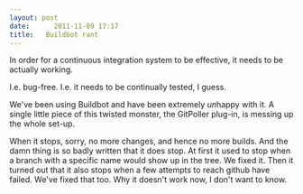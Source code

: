 ```yaml
---
layout: post
date:      2011-11-09 17:17
title:   Buildbot rant
---
```


In order for a continuous integration system to be effective, it needs to be actually working.

I.e. bug-free. I.e. it needs to be continually tested, I guess.&nbsp;

We&#39;ve been using Buildbot and have been extremely *un*happy with it. A single little piece of this twisted monster, the GitPoller plug-in, is messing up the whole set-up.

When it stops,&nbsp;sorry, no more changes, and hence no more builds. And the damn thing is so badly written that it does stop. At first it used to stop when a branch with a specific name would show up in the tree. We fixed it. Then it turned out that it also stops when a few attempts to reach github have failed. We&#39;ve fixed that too. Why it doesn&#39;t work now, I don&#39;t want to know.
